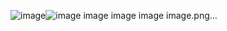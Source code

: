 ![image](https://github.com/DavidRebeca/Travel-Universe-Frontend/assets/96259420/cbbad926-329a-41af-aea2-c25abdc83623)![![image](https://github.com/DavidRebeca/Travel-Universe-Frontend/assets/96259420/1f100975-c432-4a73-92cf-2a47b460d4b5)
![image](https://github.com/DavidRebeca/Travel-Universe-Frontend/assets/96259420/fca2e044-4261-4d61-bef7-219fce339126)
![image](https://github.com/DavidRebeca/Travel-Universe-Frontend/assets/96259420/48bcc7e2-ca16-4dc0-abe6-add446f42232)
![image](https://github.com/DavidRebeca/Travel-Universe-Frontend/assets/96259420/dc3c4775-fcd5-40f5-9fc7-2701d9b8b479)
 image.png…]()
